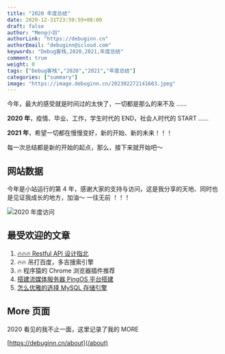 ```yaml
---
title: "2020 年度总结"
date: 2020-12-31T23:59:59+08:00
draft: false
author: "Meng小羽"
authorLink: "https://debuginn.cn"
authorEmail: "debuginn@icloud.com"
keywords: "Debug客栈,2020,2021,年度总结"
comment: true
weight: 0
tags: ["Debug客栈","2020","2021","年度总结"]
categories: ["summary"]
image: "https://image.debuginn.cn/202302272141603.jpeg"
---
```


今年，最大的感受就是时间过的太快了，一切都是那么的来不及 ......

**2020 年**，疫情、毕业、工作，学生时代的 END，社会人时代的 START ......

**2021 年**，希望一切都在慢慢变好，新的开始、新的未来！！！

每一次总结都是新的开始的起点，那么，接下来就开始吧～

## 网站数据

今年是小站运行的第 4 年，感谢大家的支持与访问，这是我分享的天地、同时也是见证我成长的地方，加油～ 一往无前 ！！！

![2020 年度访问](https://image.debuginn.cn/202302272142177.png)

## 最受欢迎的文章

1. [🔥🔥🔥 Restful API 设计指北](/p/design-restful-api/)
2. 🔥🔥 吊打百度，多吉搜索引擎
3. 🔥 程序猿的 Chrome 浏览器插件推荐
4. [搭建流媒体服务器 PingOS 平台搭建](/p/pingos-build-sever/)
5. [怎么优雅的选择 MySQL 存储引擎](/p/mysql-chooes-storage-engine/)

## More 页面

2020 看见的我不止一面，这里记录了我的 MORE

[https://debuginn.cn/about](/about)